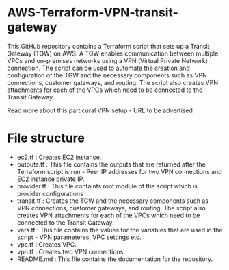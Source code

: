 # AWS-Terraform-VPN-transit-gateway
This GitHub repository contains a Terraform script that sets up a Transit Gateway (TGW) on AWS. A TGW enables communication between multiple VPCs and on-premises networks using a VPN (Virtual Private Network) connection. The script can be used to automate the creation and configuration of the TGW and the necessary components such as VPN connections, customer gateways, and routing. The script also creates VPN attachments for each of the VPCs which need to be connected to the Transit Gateway.

Read more about this particural VPN setup - URL to be advertised


# File structure
- ec2.tf : Creates EC2 instance.
- outputs.tf : This file contains the outputs that are returned after the Terraform script is run - Peer IP addresses for two VPN connections and EC2 instance private IP.
- provider.tf : This file containts root module of the script which is provider configurations
- transit.tf : Creates the TGW and the necessary components such as VPN connections, customer gateways, and routing. The script also creates VPN attachments for each of the VPCs which need to be connected to the Transit Gateway.
- vars.tf : This file contains the values for the variables that are used in the script - VPN parameteres, VPC settings etc.
- vpc.tf : Creates VPC.
- vpn.tf : Creates two VPN connections.
- README.md : This file contains the documentation for the repository.
